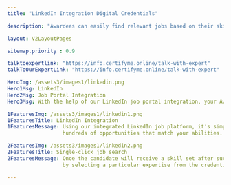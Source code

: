 ```yaml
---
title: "LinkedIn Integration Digital Credentials"

description: "Awardees can easily find relevant jobs based on their skills with our linkedin job portal integration"

layout: V2LayoutPages

sitemap.priority : 0.9

talktoexpertlink: "https://info.certifyme.online/talk-with-expert"
talkToOurExpertLink: "https://info.certifyme.online/talk-with-expert"

HeroImg: /assets3/images1/linkedin.png
Hero1Msg: LinkedIn
Hero2Msg: Job Portal Integration
Hero3Msg: With the help of our LinkedIn job portal integration, your Awardees can now discover a job that fits their skill set.

1FeaturesImg: /assets3/images1/linkedin1.png
1FeaturesTitle: LinkedIn Integration
1FeaturesMessage: Using our integrated LinkedIn job platform, it's simple to uncover 
                  hundreds of opportunities that match your abilities.

2FeaturesImg: /assets3/images1/linkedin2.png
2FeaturesTitle: Single-click job search
2FeaturesMessage: Once the candidate will receive a skill set after successfully completing the course, 
                  by selecting a particular expertise from the credentials page, they can locate the appropriate employment.      

---
```

